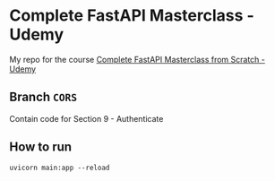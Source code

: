 # Complete FastAPI Masterclass - Udemy

My repo for the course [Complete FastAPI Masterclass from Scratch - Udemy](https://www.udemy.com/course/completefastapi/)

## Branch `CORS`

Contain code for Section 9 - Authenticate

## How to run

`uvicorn main:app --reload`
